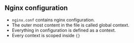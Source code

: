 ## Nginx configuration
- `nginx.conf` contains nginx configuration.
- The outer most content in the file is called global context.
- Everything in configuration is defined as a context.
- Every context is scoped inside `{}`